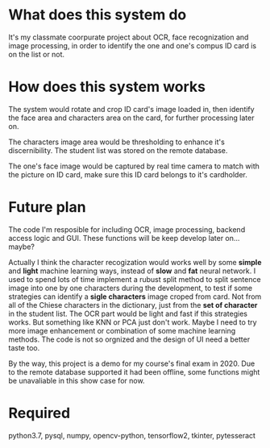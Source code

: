 # What does this system do
It's my classmate coorpurate project about OCR, face recognization and image processing, in order to identify the one and one's compus ID card is on the list or not. 

# How does this system works
The system would rotate and crop ID card's image loaded in, then identify the face area and characters area on the card, for further processing later on. 

The characters image area would be thresholding to enhance it's discernibility. The student list was stored on the remote database. 

The one's face image would be captured by real time camera to match with the picture on ID card, make sure this ID card belongs to it's cardholder. 

# Future plan
The code I'm resposible for including OCR, image processing, backend access logic and GUI. These functions will be keep develop later on... maybe? 

Actually I think the character recogization would works well by some **simple** and **light** machine learning ways, instead of **slow** and **fat** neural network. I used to spend lots of time implement a rubust split method to split sentence image into one by one characters during the development, to test if some strategies can identify a **sigle characters** image croped from card. Not from all of the Chiese characters in the dictionary, just from the **set of character** in the student list. The OCR part would be light and fast if this strategies works. But something like KNN or PCA just don't work. Maybe I need to try more image enhancement or combination of some machine learning methods. The code is not so orgnized and the design of UI need a better taste too.

By the way, this project is a demo for my course's final exam in 2020. Due to the remote database supported it had been offline, some functions might be unavaliable in this show case for now.

# Required
python3.7, pysql, numpy, opencv-python, tensorflow2, tkinter, pytesseract

